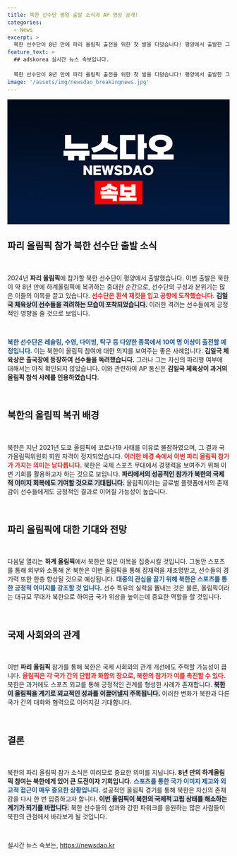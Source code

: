 ```yaml
---
title: 북한 선수단 평양 출발 소식과 AP 영상 공개!
categories:
  - News
excerpt: >
  북한 선수단이 8년 만에 파리 올림픽 출전을 위한 첫 발을 디뎠습니다! 평양에서 출발한 그들은 레슬링과 수영 등 10여 개 종목에서 경쟁할 예정인데요. 김일국 체육상의 격려 속에 그들의 행보가 더욱 주목받고 있습니다.
feature_text: >
  ## adskorea 실시간 뉴스 속보입니다.

  북한 선수단이 8년 만에 파리 올림픽 출전을 위한 첫 발을 디뎠습니다! 평양에서 출발한 그들은 레슬링과 수영 등 10여 개 종목에서 경쟁할 예정인데요. 김일국 체육상의 격려 속에 그들의 행보가 더욱 주목받고 있습니다.
image: '/assets/img/newsdao_breakingnews.jpg'
---
```


<p><img src="/assets/img/newsdao_breakingnews.jpg" alt="adskorea 속보" /></p>

<h2 data-ke-size="size26">파리 올림픽 참가 북한 선수단 출발 소식</h2>

<p data-ke-size="size16">&nbsp;</p>

<p data-ke-size="size16">2024년 <b>파리 올림픽</b>에 참가할 북한 선수단이 평양에서 출발했습니다. 이번 출발은 북한이 약 8년 만에 하계올림픽에 복귀하는 중대한 순간으로, 선수단의 구성과 분위기는 많은 이들의 이목을 끌고 있습니다. <b><span style="color: #ee2323;">선수단은 흰색 재킷을 입고 공항에 도착했습니다.</span></b> <b><span style="background-color: #21538527;">김일국 체육상이 선수들을 격려하는 모습이 포착되었습니다.</span></b> 이러한 격려는 선수들에게 긍정적인 영향을 줄 것으로 보입니다.</p>

<p data-ke-size="size16">&nbsp;</p>

<p><b><span style="color: #1a5490;">북한 선수단은 레슬링, 수영, 다이빙, 탁구 등 다양한 종목에서 10여 명 이상이 출전할 예정입니다.</span></b> 이는 북한이 올림픽 참여에 대한 의지를 보여주는 좋은 사례입니다. <b>김일국 체육상은 출국장에 등장하여 선수들을 독려했습니다.</b> 그러나 그는 자신의 파리행 여부에 대해서는 아직 확인되지 않았습니다. 이와 관련하여 AP 통신은 <b>김일국 체육상이 과거의 올림픽 참석 사례를 인용하였습니다.</b></p></p>

<p data-ke-size="size16">&nbsp;</p>

<h2 data-ke-size="size26">북한의 올림픽 복귀 배경</h2>

<p data-ke-size="size16">&nbsp;</p>

<p data-ke-size="size16">북한은 지난 2021년 도쿄 올림픽에 코로나19 사태를 이유로 불참하였으며, 그 결과 국가올림픽위원회 회원 자격이 정지되었습니다. <b><span style="color: #ee2323;">이러한 배경 속에서 이번 파리 올림픽 참가가 가지는 의미는 남다릅니다.</span></b> 북한은 국제 스포츠 무대에서 경쟁력을 보여주기 위해 이번 기회를 활용하고자 하는 것으로 보입니다. <b><span style="background-color: #21538527;">파리에서의 성공적인 참가가 북한의 국제적 이미지 회복에도 기여할 것으로 기대됩니다.</span></b> 올림픽이라는 글로벌 플랫폼에서의 존재감이 선수들에게도 긍정적인 결과로 이어질 가능성이 높습니다.</p>

<p data-ke-size="size16">&nbsp;</p>

<h2 data-ke-size="size26">파리 올림픽에 대한 기대와 전망</h2>

<p data-ke-size="size16">&nbsp;</p>

<p data-ke-size="size16">다음달 열리는 <b>하계 올림픽</b>에서 북한은 많은 이목을 집중시킬 것입니다. 그동안 스포츠를 통해 외부와 소통해 온 북한은 이번 올림픽을 통해 잠재력을 재조명받고, 선수들의 경기력 또한 한층 향상될 것으로 예상됩니다. <b><span style="color: #1a5490;">대중의 관심을 끌기 위해 북한은 스포츠를 통한 긍정적 이미지를 강조할 것 입니다.</span></b> 선수 특유의 실력을 뽐내는 것은 물론, 올림픽이라는 대규모 무대가 북한으로 하여금 국가 위상을 높이는데 중요한 역할을 할 것입니다.</p>

<p data-ke-size="size16">&nbsp;</p>

<h2 data-ke-size="size26">국제 사회와의 관계</h2>

<p data-ke-size="size16">&nbsp;</p>

<p data-ke-size="size16">이번 <b>파리 올림픽</b> 참가를 통해 북한은 국제 사회와의 관계 개선에도 주력할 가능성이 큽니다. <b><span style="color: #ee2323;">올림픽은 각 국가 간의 단합과 화합의 장으로, 북한의 참가가 이를 촉진할 수 있다.</span></b> 북한은 과거에도 스포츠 외교를 통해 긍정적인 관계를 형성한 사례가 존재합니다. <b><span style="background-color: #21538527;">북한이 올림픽을 계기로 외교적인 성과를 이끌어낼지 주목됩니다.</span></b> 이러한 변화가 북한과 다른 국가 간의 대화와 협력으로 이어지길 기대합니다.</p>

<p data-ke-size="size16">&nbsp;</p>

<h2 data-ke-size="size26">결론</h2>

<p data-ke-size="size16">&nbsp;</p>

<p data-ke-size="size16">북한의 파리 올림픽 참가 소식은 여러모로 중요한 의미를 지닙니다. <b>8년 만의 하계올림픽 참여는 북한에게 있어 큰 도전이자 기회입니다.</b> <b><span style="color: #1a5490;">스포츠를 통한 국가 이미지 제고와 외교적 접근이 매우 중요한 상황입니다.</span></b> 성공적인 올림픽 경기를 통해 북한은 자신의 존재감을 다시 한 번 입증하고자 합니다. <b><span style="background-color: #21538527;">이번 올림픽이 북한의 국제적 고립 상태를 해소하는 계기가 되기를 바랍니다.</span></b> 북한 선수들의 성과와 강한 파워크를 응원하는 많은 사람들이 북한의 관점에서 바라보게 될 것입니다.</p>

<p data-ke-size="size16">&nbsp;</p>
실시간 뉴스 속보는, <a href="https://newsdao.kr" rel="dofollow">https://newsdao.kr</a>


